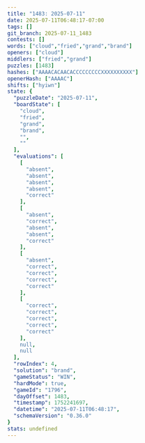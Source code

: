 ```yaml
---
title: "1483: 2025-07-11"
date: 2025-07-11T06:48:17-07:00
tags: []
git_branch: 2025-07-11_1483
contests: []
words: ["cloud","fried","grand","brand"]
openers: ["cloud"]
middlers: ["fried","grand"]
puzzles: [1483]
hashes: ["AAAACACAACACCCCCCCCCXXXXXXXXXX"]
openerHash: ["AAAAC"]
shifts: ["hyiwn"]
state: {
  "puzzleDate": "2025-07-11",
  "boardState": [
    "cloud",
    "fried",
    "grand",
    "brand",
    "",
    ""
  ],
  "evaluations": [
    [
      "absent",
      "absent",
      "absent",
      "absent",
      "correct"
    ],
    [
      "absent",
      "correct",
      "absent",
      "absent",
      "correct"
    ],
    [
      "absent",
      "correct",
      "correct",
      "correct",
      "correct"
    ],
    [
      "correct",
      "correct",
      "correct",
      "correct",
      "correct"
    ],
    null,
    null
  ],
  "rowIndex": 4,
  "solution": "brand",
  "gameStatus": "WIN",
  "hardMode": true,
  "gameId": "1796",
  "dayOffset": 1483,
  "timestamp": 1752241697,
  "datetime": "2025-07-11T06:48:17",
  "schemaVersion": "0.36.0"
}
stats: undefined
---
```

<!-- more -->
